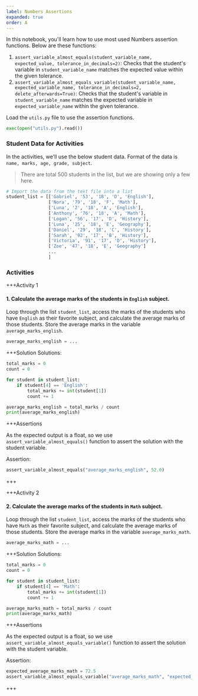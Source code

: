 ```yaml
---
label: Numbers Assertions
expanded: true
order: A
---
```


In this notebook, you'll learn how to use most used Numbers assertion functions. Below
are these functions:

1.  `assert_variable_almost_equals(student_variable_name, expected_value, tolerance_in_decimals=2)`: Checks that the student's variable in `student_variable_name` matches the expected value within the given tolerance.
2.  `assert_variable_almost_equals_variable(student_variable_name, expected_variable_name, tolerance_in_decimals=2, delete_afterwards=True)`: Checks that the student's variable in `student_variable_name` matches the expected variable in `expected_variable_name` within the given tolerance.


Load the `utils.py` file to use the assertion functions.

``` python
exec(open("utils.py").read())
```

### Student Data for Activities

In the activities, we'll use the below student data. Format of the data is `name, marks, age, grade, subject`. 

> There are total 500 students in the list, but we are showing only a few here.

``` python
# Import the data from the text file into a list
student_list = [['Gabriel', '53', '18', 'D', 'English'],
                ['Nora', '79', '18', 'F', 'Math'],
                ['Luna', '2', '18', 'A', 'English'],
                ['Anthony', '76', '18', 'A', 'Math'],
                ['Logan', '56', '17', 'D', 'History'],
                ['Luna', '25', '18', 'E', 'Geography'],
                ['Daniel', '29', '18', 'C', 'History'],
                ['Sarah', '92', '17', 'B', 'History'],
                ['Victoria', '91', '17', 'D', 'History'],
                ['Zoe', '47', '18', 'E', 'Geography']
                ...
                ]
```


### Activities

+++Activity 1
#### 1. Calculate the average marks of the students in `English` subject.

Loop through the list `student_list`, access the marks of the students who have `English` as their favorite subject, and calculate the average marks of those students. Store the average marks in the variable `average_marks_english`.

``` python
average_marks_english = ...
```

+++Solution
Solutions:

``` python
total_marks = 0
count = 0

for student in student_list:
    if student[4] == 'English':
        total_marks += int(student[1])
        count += 1

average_marks_english = total_marks / count
print(average_marks_english)
```

+++Assertions

As the expected output is a float, so we use `assert_variable_almost_equals()` function to assert the solution with the student variable.

Assertion:

``` python
assert_variable_almost_equals("average_marks_english", 52.0)
```
+++


+++Activity 2
#### 2. Calculate the average marks of the students in `Math` subject.

Loop through the list `student_list`, access the marks of the students who have `Math` as their favorite subject, and calculate the average marks of those students. Store the average marks in the variable `average_marks_math`.

``` python
average_marks_math = ...
```

+++Solution
Solutions:

``` python
total_marks = 0
count = 0

for student in student_list:
    if student[4] == 'Math':
        total_marks += int(student[1])
        count += 1

average_marks_math = total_marks / count
print(average_marks_math)
```

+++Assertions

As the expected output is a float, so we use `assert_variable_almost_equals_variable()` function to assert the solution with the student variable.

Assertion:

``` python
expected_average_marks_math = 72.5
assert_variable_almost_equals_variable("average_marks_math", "expected_average_marks_math")
```
+++
